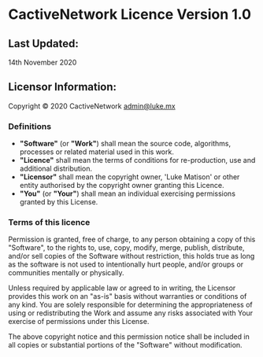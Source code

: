 # CactiveNetwork Licence Version 1.0

## Last Updated:
14th November 2020

## Licensor Information:
Copyright ©️ 2020 CactiveNetwork [admin@luke.mx](mailto://admin@luke.mx)

### Definitions

- **"Software"** (or **"Work"**) shall mean the source code, algorithms, processes or related material used in this work.
- **"Licence"** shall mean the terms of conditions for re-production, use and additional distribution.
- **"Licensor"** shall mean the copyright owner, 'Luke Matison' or other entity authorised by the copyright owner granting this Licence.
- **"You"** (or **"Your"**) shall mean an individual exercising permissions granted by this License.

### Terms of this licence

Permission is granted, free of charge, to any person obtaining a copy of this "Software", to the rights to, use, copy, modify, merge, publish, distribute, and/or sell copies of the Software without restriction, this holds true as long as the software is not used to intentionally hurt people, and/or groups or communities mentally or physically.

Unless required by applicable law or agreed to in writing, the Licensor provides this work on an "as-is" basis without warranties or conditions of any kind. You are solely responsible for determining the appropriateness of using or redistributing the Work and assume any risks associated with Your exercise of permissions under this License.

The above copyright notice and this permission notice shall be included in all copies or substantial portions of the "Software" without modification.
